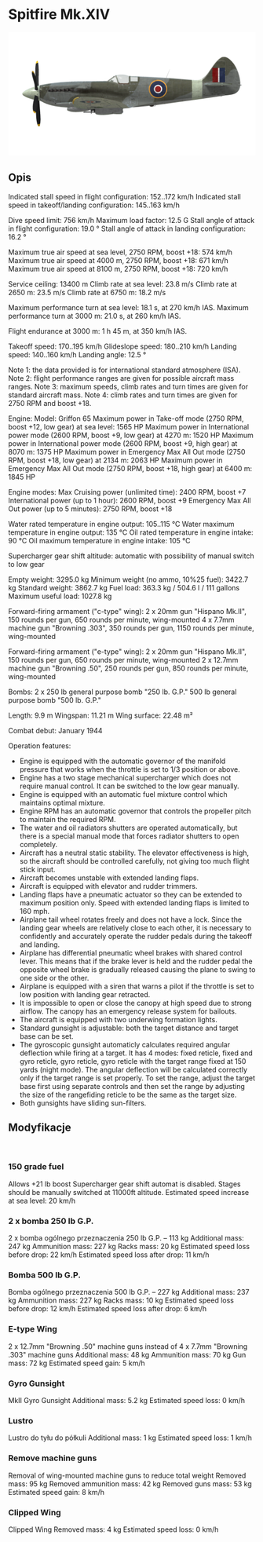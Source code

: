 # Spitfire Mk.XIV

![spitfiremkxiv](../images/spitfiremkxiv.png)

## Opis

Indicated stall speed in flight configuration: 152..172 km/h
Indicated stall speed in takeoff/landing configuration: 145..163 km/h

Dive speed limit: 756 km/h
Maximum load factor: 12.5 G
Stall angle of attack in flight configuration: 19.0 °
Stall angle of attack in landing configuration: 16.2 °

Maximum true air speed at sea level, 2750 RPM, boost +18: 574 km/h
Maximum true air speed at 4000 m, 2750 RPM, boost +18: 671 km/h
Maximum true air speed at 8100 m, 2750 RPM, boost +18: 720 km/h

Service ceiling: 13400 m
Climb rate at sea level: 23.8 m/s
Climb rate at 2650 m: 23.5 m/s
Climb rate at 6750 m: 18.2 m/s

Maximum performance turn at sea level: 18.1 s, at 270 km/h IAS.
Maximum performance turn at 3000 m: 21.0 s, at 260 km/h IAS.

Flight endurance at 3000 m: 1 h 45 m, at 350 km/h IAS.

Takeoff speed: 170..195 km/h
Glideslope speed: 180..210 km/h
Landing speed: 140..160 km/h
Landing angle: 12.5 °

Note 1: the data provided is for international standard atmosphere (ISA).
Note 2: flight performance ranges are given for possible aircraft mass ranges.
Note 3: maximum speeds, climb rates and turn times are given for standard aircraft mass.
Note 4: climb rates and turn times are given for 2750 RPM and boost +18.

Engine:
Model: Griffon 65
Maximum power in Take-off mode (2750 RPM, boost +12, low gear) at sea level: 1565 HP
Maximum power in International power mode (2600 RPM, boost +9, low gear) at 4270 m: 1520 HP
Maximum power in International power mode (2600 RPM, boost +9, high gear) at 8070 m: 1375 HP
Maximum power in Emergency Max All Out mode (2750 RPM, boost +18, low gear) at 2134 m: 2063 HP
Maximum power in Emergency Max All Out mode (2750 RPM, boost +18, high gear) at 6400 m: 1845 HP

Engine modes:
Max Cruising power (unlimited time): 2400 RPM, boost +7
International power (up to 1 hour): 2600 RPM, boost +9
Emergency Max All Out power (up to 5 minutes): 2750 RPM, boost +18

Water rated temperature in engine output: 105..115 °C
Water maximum temperature in engine output: 135 °C
Oil rated temperature in engine intake: 90 °C
Oil maximum temperature in engine intake: 105 °C

Supercharger gear shift altitude: automatic with possibility of manual switch to low gear

Empty weight: 3295.0 kg
Minimum weight (no ammo, 10%25 fuel): 3422.7 kg
Standard weight: 3862.7 kg
Fuel load: 363.3 kg / 504.6 l / 111 gallons
Maximum useful load: 1027.8 kg

Forward-firing armament ("c-type" wing):
2 x 20mm gun "Hispano Mk.II", 150 rounds per gun, 650 rounds per minute, wing-mounted
4 x 7.7mm machine gun "Browning .303", 350 rounds per gun, 1150 rounds per minute, wing-mounted

Forward-firing armament ("e-type" wing):
2 x 20mm gun "Hispano Mk.II", 150 rounds per gun, 650 rounds per minute, wing-mounted
2 x 12.7mm machine gun "Browning .50", 250 rounds per gun, 850 rounds per minute, wing-mounted

Bombs:
2 x 250 lb general purpose bomb "250 lb. G.P."
500 lb general purpose bomb "500 lb. G.P."

Length: 9.9 m
Wingspan: 11.21 m
Wing surface: 22.48 m²

Combat debut: January 1944

Operation features:
- Engine is equipped with the automatic governor of the manifold pressure that works when the throttle is set to 1/3 position or above.
- Engine has a two stage mechanical supercharger which does not require manual control. It can be switched to the low gear manually.
- Engine is equipped with an automatic fuel mixture control which maintains optimal mixture.
- Engine RPM has an automatic governor that controls the propeller pitch to maintain the required RPM.
- The water and oil radiators shutters are operated automatically, but there is a special manual mode that forces radiator shutters to open completely.
- Aircraft has a neutral static stability. The elevator effectiveness is high, so the aircraft should be controlled carefully, not giving too much flight stick input.
- Aircraft becomes unstable with extended landing flaps.
- Aircraft is equipped with elevator and rudder trimmers.
- Landing flaps have a pneumatic actuator so they can be extended to maximum position only. Speed with extended landing flaps is limited to 160 mph.
- Airplane tail wheel rotates freely and does not have a lock. Since the landing gear wheels are relatively close to each other, it is necessary to confidently and accurately operate the rudder pedals during the takeoff and landing.
- Airplane has differential pneumatic wheel brakes with shared control lever. This means that if the brake lever is held and the rudder pedal the opposite wheel brake is gradually released causing the plane to swing to one side or the other.
- Airplane is equipped with a siren that warns a pilot if the throttle is set to low position with landing gear retracted.
- It is impossible to open or close the canopy at high speed due to strong airflow. The canopy has an emergency release system for bailouts.
- The aircraft is equipped with two underwing formation lights.
- Standard gunsight is adjustable: both the target distance and target base can be set.
- The gyroscopic gunsight automaticly calculates required angular deflection while firing at a target. It has 4 modes: fixed reticle, fixed and gyro reticle, gyro reticle, gyro reticle with the target range fixed at 150 yards (night mode). The angular deflection will be calculated correctly only if the target range is set properly. To set the range, adjust the target base first using separate controls and then set the range by adjusting the size of the rangefiding reticle to be the same as the target size.
- Both gunsights have sliding sun-filters.


## Modyfikacje
﻿

### 150 grade fuel

Allows +21 lb boost
Supercharger gear shift automat is disabled. Stages should be manually switched at 11000ft altitude.
Estimated speed increase at sea level: 20 km/h﻿


### 2 x bomba 250 lb G.P.

2 x bomba ogólnego przeznaczenia 250 lb G.P. – 113 kg
Additional mass: 247 kg
Ammunition mass: 227 kg
Racks mass: 20 kg
Estimated speed loss before drop: 22 km/h
Estimated speed loss after drop: 11 km/h﻿

### Bomba 500 lb G.P.

Bomba ogólnego przeznaczenia 500 lb G.P. – 227 kg
Additional mass: 237 kg
Ammunition mass: 227 kg
Racks mass: 10 kg
Estimated speed loss before drop: 12 km/h
Estimated speed loss after drop: 6 km/h﻿

### E-type Wing

2 x 12.7mm "Browning .50" machine guns instead of 4 x 7.7mm "Browning .303" machine guns
Additional mass: 48 kg
Ammunition mass: 70 kg
Gun mass: 72 kg
Estimated speed gain: 5 km/h﻿

### Gyro Gunsight

MkII Gyro Gunsight
Additional mass: 5.2 kg
Estimated speed loss: 0 km/h﻿

### Lustro

Lustro do tyłu do półkuli
Additional mass: 1 kg
Estimated speed loss: 1 km/h﻿

### Remove machine guns

Removal of wing-mounted machine guns to reduce total weight
Removed mass: 95 kg
Removed ammunition mass: 42 kg
Removed guns mass: 53 kg
Estimated speed gain: 8 km/h﻿

### Clipped Wing

Clipped Wing
Removed mass: 4 kg
Estimated speed loss: 0 km/h